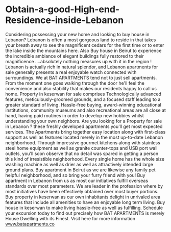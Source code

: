 # Obtain-a-good-High-end-Residence-inside-Lebanon
Considering possessing your new home and looking to buy house in Lebanon? Lebanon is often a most gorgeous land to reside in that takes your breath away to see the magnificent cedars for the first time or to enter the lake inside the mountains here. Also Buy house in Beirut to experience the incredible ambiance of elegant buildings fully restored to their magnificence ....absolutely nothing measures up with it in the region ! Lebanon is actually rich in natural splendor, and Lebanon apartments for sale generally presents a real enjoyable watch connected with surroundings. We at BAT APARTMENTS tend not to just sell apartments. From the moment one goes walking through the door he'll feel the convenience and also stability that makes our residents happy to call us home. Property in keserwan for sale comprises Technologically advanced features, meticulously-groomed grounds, and a focused staff leading to a greater standard of living. Hassle-free buying, award-winning educational institutions, community museums and also recreational areas are all close at hand, having paid routines in order to develop new hobbies whilst understanding your own neighbors. Are you looking for a Property for sale in Lebanon ? these freshly developed apartments you'll get most expected services. The Apartments bring together easy location along with first-class support as well as features located merely in the most up-to-date Lebanon neighborhood. Through impressive gourmet kitchens along with stainless steel home equipment as well as granite counter-tops and USB port wall outlets, you’ll soon observe that no detail was spared in getting a person this kind of irresistible neighborhood. Every single home has the whole size washing machine as well as drier as well as attractively intended large ground plans. Buy apartment in Beirut as we are likewise any family pet helpful neighborhood, and so bring your furry friend with you! Buy apartment in Lebanon from us as most our initiatives fulfill overseas standards over most parameters. We are leader in the profession where by most initiatives have been effectively obtained over most buyer portions. Buy property in keserwan as our own inhabitants delight in unrivaled area features that include all amenities to have an enjoyable long term living. Buy house in keserwan to make living hassle-free as well as fulfilling. Schedule your excursion today to find out precisely how BAT APARTMENTS is merely House Dwelling with its Finest. Visit here for more information www.batapartments.co
